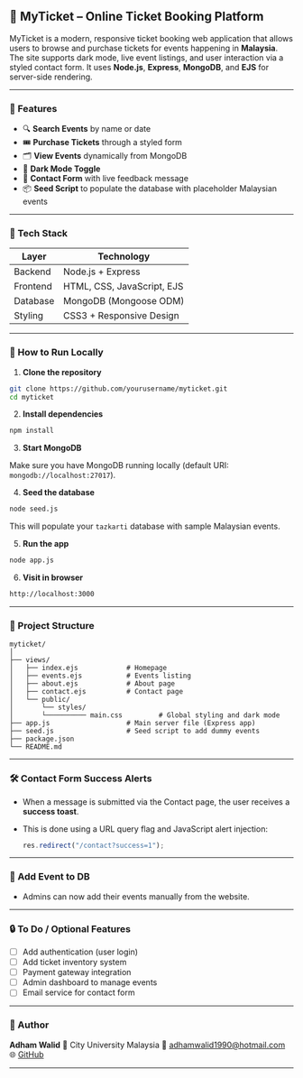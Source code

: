 ## 🎫 MyTicket – Online Ticket Booking Platform

MyTicket is a modern, responsive ticket booking web application that allows users to browse and purchase tickets for events happening in **Malaysia**. The site supports dark mode, live event listings, and user interaction via a styled contact form. It uses **Node.js**, **Express**, **MongoDB**, and **EJS** for server-side rendering.

---

### 📌 Features

- 🔍 **Search Events** by name or date
- 🎟️ **Purchase Tickets** through a styled form
- 🗂️ **View Events** dynamically from MongoDB
- 🌙 **Dark Mode Toggle**
- 📧 **Contact Form** with live feedback message
- 📦 **Seed Script** to populate the database with placeholder Malaysian events

---

### 📁 Tech Stack

| Layer    | Technology                 |
| -------- | -------------------------- |
| Backend  | Node.js + Express          |
| Frontend | HTML, CSS, JavaScript, EJS |
| Database | MongoDB (Mongoose ODM)     |
| Styling  | CSS3 + Responsive Design   |

---

### 🚀 How to Run Locally

1. **Clone the repository**

```bash
git clone https://github.com/yourusername/myticket.git
cd myticket
```

2. **Install dependencies**

```bash
npm install
```

3. **Start MongoDB**

Make sure you have MongoDB running locally (default URI: `mongodb://localhost:27017`).

4. **Seed the database**

```bash
node seed.js
```

This will populate your `tazkarti` database with sample Malaysian events.

5. **Run the app**

```bash
node app.js
```

6. **Visit in browser**

```bash
http://localhost:3000
```

---

### 📂 Project Structure

```
myticket/
│
├── views/
│   ├── index.ejs            # Homepage
│   ├── events.ejs           # Events listing
│   ├── about.ejs            # About page
│   ├── contact.ejs          # Contact page
│   └── public/
│       └── styles/
│       └────────── main.css         # Global styling and dark mode
├── app.js                   # Main server file (Express app)
├── seed.js                  # Seed script to add dummy events
├── package.json
└── README.md
```

---

### 🛠 Contact Form Success Alerts

- When a message is submitted via the Contact page, the user receives a **success toast**.
- This is done using a URL query flag and JavaScript alert injection:

  ```js
  res.redirect("/contact?success=1");
  ```

---

### 🌄 Add Event to DB

- Admins can now add their events manually from the website.

---

### 🔒 To Do / Optional Features

- [ ] Add authentication (user login)
- [ ] Add ticket inventory system
- [ ] Payment gateway integration
- [ ] Admin dashboard to manage events
- [ ] Email service for contact form

---

### 👤 Author

**Adham Walid**
📍 City University Malaysia
📧 [adhamwalid1990@hotmail.com](mailto:adhamwalid1990@hotmail.com)
🌐 [GitHub](https://github.com/AdhamWalid)

---
